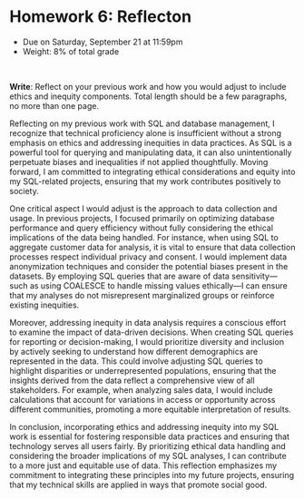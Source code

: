 # Homework 6: Reflecton

- Due on Saturday, September 21 at 11:59pm
- Weight: 8% of total grade

<br>

**Write**: Reflect on your previous work and how you would adjust to include ethics and inequity components. Total length should be a few paragraphs, no more than one page.

Reflecting on my previous work with SQL and database management, I recognize that technical proficiency alone is insufficient without a strong emphasis on ethics and addressing inequities in data practices. As SQL is a powerful tool for querying and manipulating data, it can also unintentionally perpetuate biases and inequalities if not applied thoughtfully. Moving forward, I am committed to integrating ethical considerations and equity into my SQL-related projects, ensuring that my work contributes positively to society.

One critical aspect I would adjust is the approach to data collection and usage. In previous projects, I focused primarily on optimizing database performance and query efficiency without fully considering the ethical implications of the data being handled. For instance, when using SQL to aggregate customer data for analysis, it is vital to ensure that data collection processes respect individual privacy and consent. I would implement data anonymization techniques and consider the potential biases present in the datasets. By employing SQL queries that are aware of data sensitivity—such as using COALESCE to handle missing values ethically—I can ensure that my analyses do not misrepresent marginalized groups or reinforce existing inequities.

Moreover, addressing inequity in data analysis requires a conscious effort to examine the impact of data-driven decisions. When creating SQL queries for reporting or decision-making, I would prioritize diversity and inclusion by actively seeking to understand how different demographics are represented in the data. This could involve adjusting SQL queries to highlight disparities or underrepresented populations, ensuring that the insights derived from the data reflect a comprehensive view of all stakeholders. For example, when analyzing sales data, I would include calculations that account for variations in access or opportunity across different communities, promoting a more equitable interpretation of results.

In conclusion, incorporating ethics and addressing inequity into my SQL work is essential for fostering responsible data practices and ensuring that technology serves all users fairly. By prioritizing ethical data handling and considering the broader implications of my SQL analyses, I can contribute to a more just and equitable use of data. This reflection emphasizes my commitment to integrating these principles into my future projects, ensuring that my technical skills are applied in ways that promote social good.
